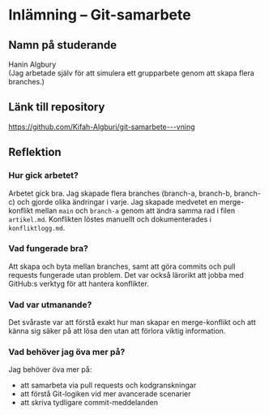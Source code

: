 # Inlämning – Git-samarbete

## Namn på studerande
Hanin Algbury  
(Jag arbetade själv för att simulera ett grupparbete genom att skapa flera branches.)

## Länk till repository
https://github.com/Kifah-Algburi/git-samarbete---vning

## Reflektion

### Hur gick arbetet?
Arbetet gick bra. Jag skapade flera branches (branch-a, branch-b, branch-c) och gjorde olika ändringar i varje. Jag skapade medvetet en merge-konflikt mellan `main` och `branch-a` genom att ändra samma rad i filen `artikel.md`. Konflikten löstes manuellt och dokumenterades i `konfliktlogg.md`.

### Vad fungerade bra?
Att skapa och byta mellan branches, samt att göra commits och pull requests fungerade utan problem. Det var också lärorikt att jobba med GitHub:s verktyg för att hantera konflikter.

### Vad var utmanande?
Det svåraste var att förstå exakt hur man skapar en merge-konflikt och att känna sig säker på att lösa den utan att förlora viktig information.

### Vad behöver jag öva mer på?
Jag behöver öva mer på:
- att samarbeta via pull requests och kodgranskningar
- att förstå Git-logiken vid mer avancerade scenarier
- att skriva tydligare commit-meddelanden

